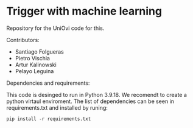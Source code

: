 # Trigger with machine learning

Repository for the UniOvi code for this.


Contributors:
- Santiago Folgueras
- Pietro Vischia
- Artur Kalinowski
- Pelayo Leguina


Dependencies and requirements: 

This code is desinged to run in  Python 3.9.18. We recomendt to create a python virtaul enviroment. The list of dependencies can be seen in requirements.txt and installed by runing: 

``` 
pip install -r requirements.txt
```
